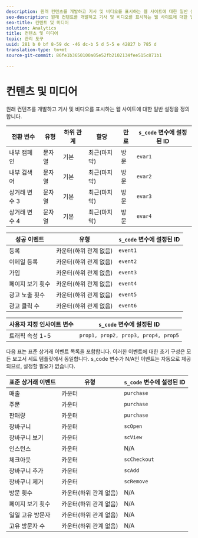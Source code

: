 ```yaml
---
description: 원래 컨텐츠를 개발하고 기사 및 비디오를 표시하는 웹 사이트에 대한 일반 설정을 정의합니다.
seo-description: 원래 컨텐트를 개발하고 기사 및 비디오를 표시하는 웹 사이트에 대한 일반 설정을 정의합니다.
seo-title: 컨텐트 및 미디어
solution: Analytics
title: 컨텐츠 및 미디어
topic: 관리 도구
uuid: 281 b 0 bf 8-59 dc -46 dc-b 5 d 5-5 e 42827 b 785 d
translation-type: tm+mt
source-git-commit: 86fe1b3650100a05e52fb2102134fee515c871b1

---
```



# 컨텐츠 및 미디어

원래 컨텐츠를 개발하고 기사 및 비디오를 표시하는 웹 사이트에 대한 일반 설정을 정의합니다.

| 전환 변수 | 유형 | 하위 관계 | 할당 | 만료 | `s_code` 변수에 설정된 ID |
|---|---|---|---|---|---|
| 내부 캠페인 | 문자열 | 기본 | 최근(마지막) | 방문 | `evar1` |
| 내부 검색어 | 문자열 | 기본 | 최근(마지막) | 방문 | `evar2` |
| 상거래 변수 3 | 문자열 | 기본 | 최근(마지막) | 방문 | `evar3` |
| 상거래 변수 4 | 문자열 | 기본 | 최근(마지막) | 방문 | `evar4` |

| 성공 이벤트 | 유형 | `s_code` 변수에 설정된 ID |
|---|---|---|
| 등록 | 카운터(하위 관계 없음) | `event1` |
| 이메일 등록 | 카운터(하위 관계 없음) | `event2` |
| 가입 | 카운터(하위 관계 없음) | `event3` |
| 페이지 보기 횟수 | 카운터(하위 관계 없음) | `event4` |
| 광고 노출 횟수 | 카운터(하위 관계 없음) | `event5` |
| 광고 클릭 수 | 카운터(하위 관계 없음) | `event6` |

| 사용자 지정 인사이트 변수 | `s_code` 변수에 설정된 ID |
|---|---|
| 트래픽 속성 1-5 | `prop1, prop2, prop3, prop4, prop5` |

다음 표는 표준 상거래 이벤트 목록을 포함합니다. 이러한 이벤트에 대한 초기 구성은 모든 보고서 세트 템플릿에서 동일합니다. s_code 변수가 N/A인 이벤트는 자동으로 제공되므로, 설정할 필요가 없습니다.

| 표준 상거래 이벤트 | 유형 | `s_code` 변수에 설정된 ID |
|---|---|---|
| 매출 | 카운터 | `purchase` |
| 주문 | 카운터 | `purchase` |
| 판매량 | 카운터 | `purchase` |
| 장바구니 | 카운터 | `scOpen` |
| 장바구니 보기 | 카운터 | `scView` |
| 인스턴스 | 카운터 | N/A |
| 체크아웃 | 카운터 | `scCheckout` |
| 장바구니 추가 | 카운터 | `scAdd` |
| 장바구니 제거 | 카운터 | `scRemove` |
| 방문 횟수 | 카운터(하위 관계 없음) | N/A |
| 페이지 보기 횟수 | 카운터(하위 관계 없음) | N/A |
| 일일 고유 방문자 | 카운터(하위 관계 없음) | N/A |
| 고유 방문자 수 | 카운터(하위 관계 없음) | N/A |

